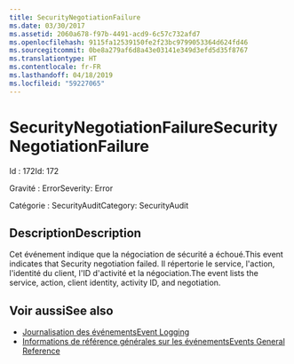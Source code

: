 ```yaml
---
title: SecurityNegotiationFailure
ms.date: 03/30/2017
ms.assetid: 2060a678-f97b-4491-acd9-6c57c732afd7
ms.openlocfilehash: 9115fa12539150fe2f23bc9799053364d624fd46
ms.sourcegitcommit: 0be8a279af6d8a43e03141e349d3efd5d35f8767
ms.translationtype: HT
ms.contentlocale: fr-FR
ms.lasthandoff: 04/18/2019
ms.locfileid: "59227065"
---
```

# <a name="securitynegotiationfailure"></a><span data-ttu-id="dc1fd-102">SecurityNegotiationFailure</span><span class="sxs-lookup"><span data-stu-id="dc1fd-102">SecurityNegotiationFailure</span></span>
<span data-ttu-id="dc1fd-103">Id : 172</span><span class="sxs-lookup"><span data-stu-id="dc1fd-103">Id: 172</span></span>  
  
 <span data-ttu-id="dc1fd-104">Gravité : Error</span><span class="sxs-lookup"><span data-stu-id="dc1fd-104">Severity: Error</span></span>  
  
 <span data-ttu-id="dc1fd-105">Catégorie : SecurityAudit</span><span class="sxs-lookup"><span data-stu-id="dc1fd-105">Category: SecurityAudit</span></span>  
  
## <a name="description"></a><span data-ttu-id="dc1fd-106">Description</span><span class="sxs-lookup"><span data-stu-id="dc1fd-106">Description</span></span>  
 <span data-ttu-id="dc1fd-107">Cet événement indique que la négociation de sécurité a échoué.</span><span class="sxs-lookup"><span data-stu-id="dc1fd-107">This event indicates that Security negotiation failed.</span></span> <span data-ttu-id="dc1fd-108">Il répertorie le service, l'action, l'identité du client, l'ID d'activité et la négociation.</span><span class="sxs-lookup"><span data-stu-id="dc1fd-108">The event lists the service, action, client identity, activity ID, and negotiation.</span></span>  
  
## <a name="see-also"></a><span data-ttu-id="dc1fd-109">Voir aussi</span><span class="sxs-lookup"><span data-stu-id="dc1fd-109">See also</span></span>

- [<span data-ttu-id="dc1fd-110">Journalisation des événements</span><span class="sxs-lookup"><span data-stu-id="dc1fd-110">Event Logging</span></span>](../../../../../docs/framework/wcf/diagnostics/event-logging/index.md)
- [<span data-ttu-id="dc1fd-111">Informations de référence générales sur les événements</span><span class="sxs-lookup"><span data-stu-id="dc1fd-111">Events General Reference</span></span>](../../../../../docs/framework/wcf/diagnostics/event-logging/events-general-reference.md)
